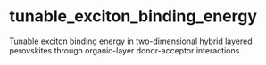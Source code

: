 # tunable_exciton_binding_energy
Tunable exciton binding energy in two-dimensional hybrid layered perovskites through organic-layer donor-acceptor interactions
